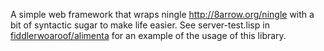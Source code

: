A simple web framework that wraps ningle <http://8arrow.org/ningle> with a bit of
syntactic sugar to make life easier. See server-test.lisp in [fiddlerwoaroof/alimenta](https://github.com/fiddlerwoaroof/alimenta)
for an example of the usage of this library.
